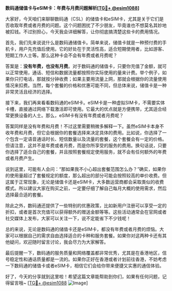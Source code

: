 **数码通储值卡与eSIM卡：年费与月费问题解析[[TG💪+ @esim1088](https://t.me/s/esim1088)]**

大家好，今天咱们来聊聊数码通（CSL）的储值卡和eSIM卡，尤其是关于它们是否收取年费或者月费的问题。这个问题困扰了不少朋友，毕竟谁也不想莫名其妙地被扣钱。不过别担心，今天我会详细解答，让你彻底搞清楚这些卡的费用情况。

首先，我们先来说说什么是数码通储值卡。简单来说，储值卡就是一种预付费的手机卡，用户先充值后使用。它的好处在于灵活性高，适合短期使用者，比如游客、短期工作人士等。那么这种卡会不会有年费或者月费呢？

答案是：**没有年费，也没有月费**。对于数码通的储值卡，只要你充值了金额，就可以正常使用，通话、短信和数据流量都按照你实际使用的量来计费。举个例子，如果你只打电话，那就按分钟收费；如果主要用流量上网，那就会根据你的流量使用情况来扣费。当然，每个套餐的价格和优惠可能不同，但总体来说，储值卡是一种非常灵活且经济的选择。

接下来，我们再来看看数码通的eSIM卡。eSIM卡是一种虚拟SIM卡，不需要实体卡槽，直接通过网络下载激活即可使用。它最大的优点就是方便携带，尤其适合经常更换设备的人士。那么，eSIM卡有没有年费或者月费呢？

答案同样是没有年费和月费！不过这里需要稍微多解释一下。虽然eSIM卡本身不收年费和月费，但它会根据你的套餐选择来决定具体的费用。比如说，你选择了一个包含一定语音通话时长、短信数量以及流量的套餐，这个套餐会有一定的价格。但请注意，这并不是年费或者月费，而是你所享受的服务的费用。换句话说，只要你选择了适合自己的套餐，并且按照套餐规定使用服务，就不会有任何额外的年费或者月费产生。

说到这里，可能有人会问：“那如果我不小心超出套餐范围怎么办？”确实，如果你的使用量超过了套餐规定的额度，那么超出的部分可能会按照较高的单价收费。但这属于正常现象，无论是储值卡还是eSIM卡，大多数运营商都会采取类似的收费模式。所以建议大家在购买之前，一定要仔细了解自己每月大概的使用需求，然后选择最合适的套餐。

除此之外，数码通还提供了一些特别的优惠政策，比如新用户注册可以享受一定的折扣，或者是首次充值可以获得额外的赠送金额等等。这些活动通常会在官网或者社交媒体上发布，大家可以关注一下，说不定能省下不少钱呢！

总的来说，无论是数码通的储值卡还是eSIM卡，都没有年费或者月费的烦恼。大家可以根据自己的需求自由选择适合的卡种和服务套餐。如果你对这两种卡还有其他疑问，欢迎随时留言讨论，我会尽力为大家解答。

最后提醒一下，数码通的服务质量和网络覆盖都非常优秀，尤其是在香港地区，信号稳定性和通话质量都是一流的。如果你正好在香港或者计划前往香港，不妨考虑一下数码通的储值卡或者eSIM卡，相信它们会给你带来便捷又实惠的通信体验。

好了，今天的分享就到这里啦！希望这篇文章能帮助到你们，如果有任何问题，记得留言哦~ [[TG💪+ @esim1088](https://t.me/s/esim1088) ![Image](https://i.postimg.cc/4NQfJmqS/Snipaste-2025-05-13-00-14-12.png)]